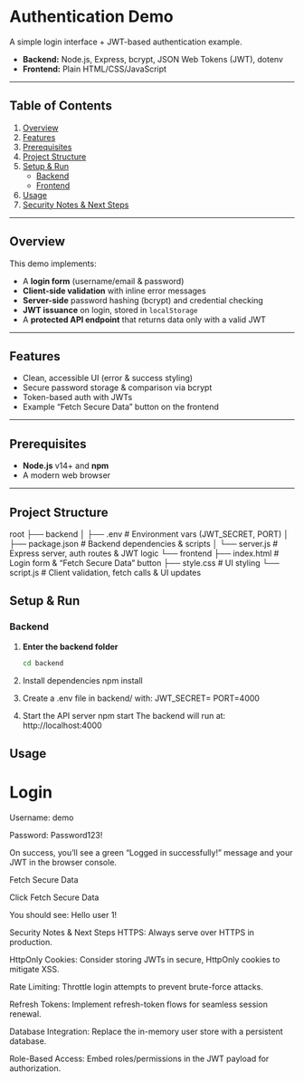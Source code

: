 # Authentication Demo

A simple login interface + JWT-based authentication example.

- **Backend:** Node.js, Express, bcrypt, JSON Web Tokens (JWT), dotenv  
- **Frontend:** Plain HTML/CSS/JavaScript  

---

## Table of Contents

1. [Overview](#overview)  
2. [Features](#features)  
3. [Prerequisites](#prerequisites)  
4. [Project Structure](#project-structure)  
5. [Setup & Run](#setup--run)  
   - [Backend](#backend)  
   - [Frontend](#frontend)  
6. [Usage](#usage)  
7. [Security Notes & Next Steps](#security-notes--next-steps)  

---

## Overview

This demo implements:

- A **login form** (username/email & password)  
- **Client-side validation** with inline error messages  
- **Server-side** password hashing (bcrypt) and credential checking  
- **JWT issuance** on login, stored in `localStorage`  
- A **protected API endpoint** that returns data only with a valid JWT  

---

## Features

- Clean, accessible UI (error & success styling)  
- Secure password storage & comparison via bcrypt  
- Token-based auth with JWTs  
- Example “Fetch Secure Data” button on the frontend  

---

## Prerequisites

- **Node.js** v14+ and **npm**  
- A modern web browser  

---

## Project Structure

root
├── backend
│ ├── .env # Environment vars (JWT_SECRET, PORT)
│ ├── package.json # Backend dependencies & scripts
│ └── server.js # Express server, auth routes & JWT logic
└── frontend
├── index.html # Login form & “Fetch Secure Data” button
├── style.css # UI styling
└── script.js # Client validation, fetch calls & UI updates


## Setup & Run

### Backend

1. **Enter the backend folder**  
   ```bash
   cd backend
2. Install dependencies
npm install

3. Create a .env file in backend/ with:
   JWT_SECRET=<your-random-secret>
  PORT=4000
4. Start the API server
npm start
The backend will run at:
http://localhost:4000


## Usage
# Login

Username: demo

Password: Password123!

On success, you’ll see a green “Logged in successfully!” message and your JWT in the browser console.

Fetch Secure Data

Click Fetch Secure Data

You should see: Hello user 1!

Security Notes & Next Steps
HTTPS: Always serve over HTTPS in production.

HttpOnly Cookies: Consider storing JWTs in secure, HttpOnly cookies to mitigate XSS.

Rate Limiting: Throttle login attempts to prevent brute-force attacks.

Refresh Tokens: Implement refresh-token flows for seamless session renewal.

Database Integration: Replace the in-memory user store with a persistent database.

Role-Based Access: Embed roles/permissions in the JWT payload for authorization.
